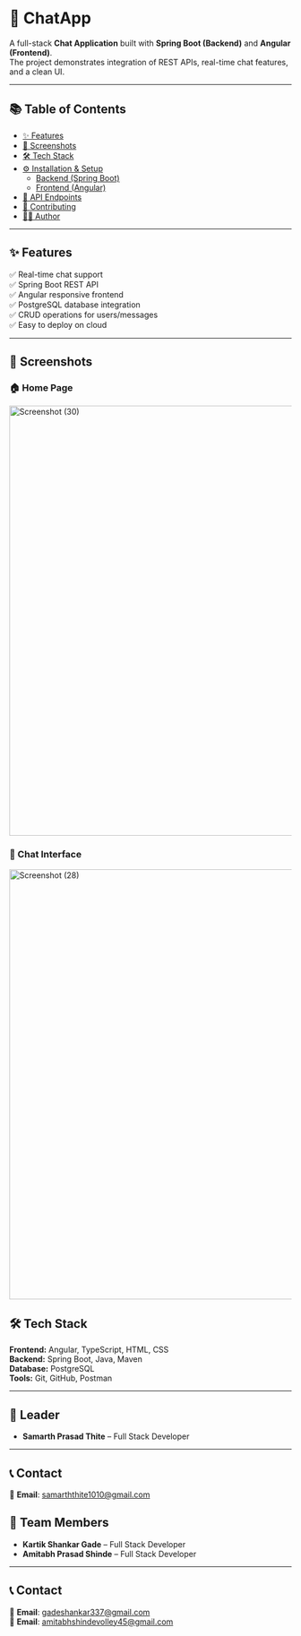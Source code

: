 # 💬 ChatApp

A full-stack **Chat Application** built with **Spring Boot (Backend)** and **Angular (Frontend)**.  
The project demonstrates integration of REST APIs, real-time chat features, and a clean UI.  

---

## 📚 Table of Contents
- [✨ Features](#-features)
- [📸 Screenshots](#-screenshots)
- [🛠️ Tech Stack](#️-tech-stack)
- [⚙️ Installation & Setup](#️-installation--setup)
  - [Backend (Spring Boot)](#backend-spring-boot)
  - [Frontend (Angular)](#frontend-angular)
- [📡 API Endpoints](#-api-endpoints)
- [🤝 Contributing](#-contributing)
- [👨‍💻 Author](#-author)

---

## ✨ Features
✅ Real-time chat support  
✅ Spring Boot REST API  
✅ Angular responsive frontend  
✅ PostgreSQL database integration  
✅ CRUD operations for users/messages  
✅ Easy to deploy on cloud  

---

## 📸 Screenshots

### 🏠 Home Page
<img width="1366" height="768" alt="Screenshot (30)" src="https://github.com/user-attachments/assets/d370f77f-bab2-4e48-aa01-49819d8dba72" />

### 💬 Chat Interface


<img width="1366" height="768" alt="Screenshot (28)" src="https://github.com/user-attachments/assets/f663e77c-da36-4ea9-b538-801b4144d8a2" />


## 🛠️ Tech Stack

**Frontend:** Angular, TypeScript, HTML, CSS  
**Backend:** Spring Boot, Java, Maven  
**Database:** PostgreSQL  
**Tools:** Git, GitHub, Postman  

---
## 👥 Leader
- **Samarth Prasad Thite** – Full Stack Developer

---

## 📞 Contact

📧 **Email**: samarththite1010@gmail.com
   
## 👥 Team Members
- **Kartik Shankar Gade** – Full Stack Developer
- **Amitabh Prasad Shinde** – Full Stack Developer
---
## 📞 Contact
📧 **Email**: gadeshankar337@gmail.com  
📧 **Email**: amitabhshindevolley45@gmail.com

